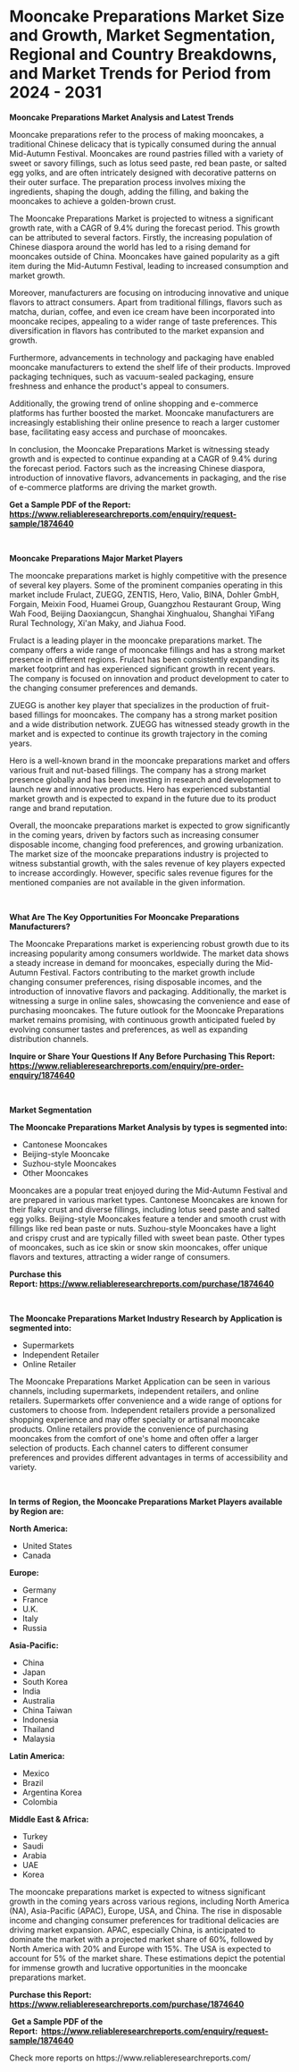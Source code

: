 <p><h1>Mooncake Preparations Market Size and Growth, Market Segmentation, Regional and Country Breakdowns, and Market Trends for Period from 2024 -  2031</h1></p><p><strong>Mooncake Preparations Market Analysis and Latest Trends</strong></p>
<p><p>Mooncake preparations refer to the process of making mooncakes, a traditional Chinese delicacy that is typically consumed during the annual Mid-Autumn Festival. Mooncakes are round pastries filled with a variety of sweet or savory fillings, such as lotus seed paste, red bean paste, or salted egg yolks, and are often intricately designed with decorative patterns on their outer surface. The preparation process involves mixing the ingredients, shaping the dough, adding the filling, and baking the mooncakes to achieve a golden-brown crust.</p><p>The Mooncake Preparations Market is projected to witness a significant growth rate, with a CAGR of 9.4% during the forecast period. This growth can be attributed to several factors. Firstly, the increasing population of Chinese diaspora around the world has led to a rising demand for mooncakes outside of China. Mooncakes have gained popularity as a gift item during the Mid-Autumn Festival, leading to increased consumption and market growth.</p><p>Moreover, manufacturers are focusing on introducing innovative and unique flavors to attract consumers. Apart from traditional fillings, flavors such as matcha, durian, coffee, and even ice cream have been incorporated into mooncake recipes, appealing to a wider range of taste preferences. This diversification in flavors has contributed to the market expansion and growth.</p><p>Furthermore, advancements in technology and packaging have enabled mooncake manufacturers to extend the shelf life of their products. Improved packaging techniques, such as vacuum-sealed packaging, ensure freshness and enhance the product's appeal to consumers.</p><p>Additionally, the growing trend of online shopping and e-commerce platforms has further boosted the market. Mooncake manufacturers are increasingly establishing their online presence to reach a larger customer base, facilitating easy access and purchase of mooncakes.</p><p>In conclusion, the Mooncake Preparations Market is witnessing steady growth and is expected to continue expanding at a CAGR of 9.4% during the forecast period. Factors such as the increasing Chinese diaspora, introduction of innovative flavors, advancements in packaging, and the rise of e-commerce platforms are driving the market growth.</p></p>
<p><strong>Get a Sample PDF of the Report:&nbsp; <a href="https://www.reliableresearchreports.com/enquiry/request-sample/1874640">https://www.reliableresearchreports.com/enquiry/request-sample/1874640</a></strong></p>
<p>&nbsp;</p>
<p><strong>Mooncake Preparations Major Market Players</strong></p>
<p><p>The mooncake preparations market is highly competitive with the presence of several key players. Some of the prominent companies operating in this market include Frulact, ZUEGG, ZENTIS, Hero, Valio, BINA, Dohler GmbH, Forgain, Meixin Food, Huamei Group, Guangzhou Restaurant Group, Wing Wah Food, Beijing Daoxiangcun, Shanghai Xinghualou, Shanghai YiFang Rural Technology, Xi'an Maky, and Jiahua Food.</p><p>Frulact is a leading player in the mooncake preparations market. The company offers a wide range of mooncake fillings and has a strong market presence in different regions. Frulact has been consistently expanding its market footprint and has experienced significant growth in recent years. The company is focused on innovation and product development to cater to the changing consumer preferences and demands.</p><p>ZUEGG is another key player that specializes in the production of fruit-based fillings for mooncakes. The company has a strong market position and a wide distribution network. ZUEGG has witnessed steady growth in the market and is expected to continue its growth trajectory in the coming years.</p><p>Hero is a well-known brand in the mooncake preparations market and offers various fruit and nut-based fillings. The company has a strong market presence globally and has been investing in research and development to launch new and innovative products. Hero has experienced substantial market growth and is expected to expand in the future due to its product range and brand reputation.</p><p>Overall, the mooncake preparations market is expected to grow significantly in the coming years, driven by factors such as increasing consumer disposable income, changing food preferences, and growing urbanization. The market size of the mooncake preparations industry is projected to witness substantial growth, with the sales revenue of key players expected to increase accordingly. However, specific sales revenue figures for the mentioned companies are not available in the given information.</p></p>
<p>&nbsp;</p>
<p><strong>What Are The Key Opportunities For Mooncake Preparations Manufacturers?</strong></p>
<p><p>The Mooncake Preparations market is experiencing robust growth due to its increasing popularity among consumers worldwide. The market data shows a steady increase in demand for mooncakes, especially during the Mid-Autumn Festival. Factors contributing to the market growth include changing consumer preferences, rising disposable incomes, and the introduction of innovative flavors and packaging. Additionally, the market is witnessing a surge in online sales, showcasing the convenience and ease of purchasing mooncakes. The future outlook for the Mooncake Preparations market remains promising, with continuous growth anticipated fueled by evolving consumer tastes and preferences, as well as expanding distribution channels.</p></p>
<p><strong>Inquire or Share Your Questions If Any Before Purchasing This Report: <a href="https://www.reliableresearchreports.com/enquiry/pre-order-enquiry/1874640">https://www.reliableresearchreports.com/enquiry/pre-order-enquiry/1874640</a></strong></p>
<p>&nbsp;</p>
<p><strong>Market Segmentation</strong></p>
<p><strong>The Mooncake Preparations Market Analysis by types is segmented into:</strong></p>
<p><ul><li>Cantonese Mooncakes</li><li>Beijing-style Mooncake</li><li>Suzhou-style Mooncakes</li><li>Other Mooncakes</li></ul></p>
<p><p>Mooncakes are a popular treat enjoyed during the Mid-Autumn Festival and are prepared in various market types. Cantonese Mooncakes are known for their flaky crust and diverse fillings, including lotus seed paste and salted egg yolks. Beijing-style Mooncakes feature a tender and smooth crust with fillings like red bean paste or nuts. Suzhou-style Mooncakes have a light and crispy crust and are typically filled with sweet bean paste. Other types of mooncakes, such as ice skin or snow skin mooncakes, offer unique flavors and textures, attracting a wider range of consumers.</p></p>
<p><strong>Purchase this Report:&nbsp;<a href="https://www.reliableresearchreports.com/purchase/1874640">https://www.reliableresearchreports.com/purchase/1874640</a></strong></p>
<p>&nbsp;</p>
<p><strong>The Mooncake Preparations Market Industry Research by Application is segmented into:</strong></p>
<p><ul><li>Supermarkets</li><li>Independent Retailer</li><li>Online Retailer</li></ul></p>
<p><p>The Mooncake Preparations Market Application can be seen in various channels, including supermarkets, independent retailers, and online retailers. Supermarkets offer convenience and a wide range of options for customers to choose from. Independent retailers provide a personalized shopping experience and may offer specialty or artisanal mooncake products. Online retailers provide the convenience of purchasing mooncakes from the comfort of one's home and often offer a larger selection of products. Each channel caters to different consumer preferences and provides different advantages in terms of accessibility and variety.</p></p>
<p>&nbsp;</p>
<p><strong>In terms of Region, the Mooncake Preparations Market Players available by Region are:</strong></p>
<p>
    <p> <strong> North America: </strong>
        <ul>
            <li>United States</li>
            <li>Canada</li>
        </ul>
        </p> 
    <p> <strong> Europe: </strong>
        <ul>
            <li>Germany</li>
            <li>France</li>
            <li>U.K.</li>
            <li>Italy</li>
            <li>Russia</li>
        </ul>
        </p> 
    <p> <strong> Asia-Pacific: </strong>
        <ul>
            <li>China</li>
            <li>Japan</li>
            <li>South Korea</li>
            <li>India</li>
            <li>Australia</li>
            <li>China Taiwan</li>
            <li>Indonesia</li>
            <li>Thailand</li>
            <li>Malaysia</li>
        </ul>
        </p> 
    <p> <strong> Latin America: </strong>
        <ul>
            <li>Mexico</li>
            <li>Brazil</li>
            <li>Argentina Korea</li>
            <li>Colombia</li>
        </ul>
        </p> 
    <p> <strong> Middle East & Africa: </strong>
        <ul>
            <li>Turkey</li>
            <li>Saudi</li>
            <li>Arabia</li>
            <li>UAE</li>
            <li>Korea</li>
        </ul>
    </p>
    </p>
<p><p>The mooncake preparations market is expected to witness significant growth in the coming years across various regions, including North America (NA), Asia-Pacific (APAC), Europe, USA, and China. The rise in disposable income and changing consumer preferences for traditional delicacies are driving market expansion. APAC, especially China, is anticipated to dominate the market with a projected market share of 60%, followed by North America with 20% and Europe with 15%. The USA is expected to account for 5% of the market share. These estimations depict the potential for immense growth and lucrative opportunities in the mooncake preparations market.</p></p>
<p><strong>Purchase this Report: <a href="https://www.reliableresearchreports.com/purchase/1874640">https://www.reliableresearchreports.com/purchase/1874640</a></strong></p>
<p>&nbsp;<strong>Get a Sample PDF of the Report:&nbsp;&nbsp;<a href="https://www.reliableresearchreports.com/enquiry/request-sample/1874640">https://www.reliableresearchreports.com/enquiry/request-sample/1874640</a></strong></p>
<p><strong></strong></p>
<p>Check more reports on https://www.reliableresearchreports.com/</p>